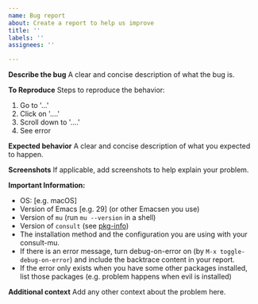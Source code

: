 ```yaml
---
name: Bug report
about: Create a report to help us improve
title: ''
labels: ''
assignees: ''

---
```


**Describe the bug**
A clear and concise description of what the bug is.

**To Reproduce**
Steps to reproduce the behavior:
1. Go to '...'
2. Click on '....'
3. Scroll down to '....'
4. See error

**Expected behavior**
A clear and concise description of what you expected to happen.

**Screenshots**
If applicable, add screenshots to help explain your problem.

**Important Information:**
 - OS: [e.g. macOS]
 - Version of Emacs [e.g. 29] (or other Emacsen you use)
 - Version of `mu` (run `mu --version` in a shell)
 - Version of `consult` (see [pkg-info](https://github.com/emacsorphanage/pkg-info))
 - The installation method and the configuration you are using with your consult-mu.
 - If there is an error message, turn debug-on-error on (by `M-x toggle-debug-on-error`) and include the backtrace content in your report.
 - If the error only exists when you have some other packages installed, list those packages (e.g. problem happens when evil is installed)

**Additional context**
Add any other context about the problem here.
